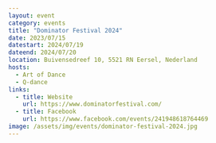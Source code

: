 ```yaml
---
layout: event
category: events
title: "Dominator Festival 2024"
date: 2023/07/15
datestart: 2024/07/19
dateend: 2024/07/20
location: Buivensedreef 10, 5521 RN Eersel, Nederland
hosts:
  - Art of Dance
  - Q-dance
links:
  - title: Website
    url: https://www.dominatorfestival.com/
  - title: Facebook
    url: https://www.facebook.com/events/241948618764469
image: /assets/img/events/dominator-festival-2024.jpg
---
```

